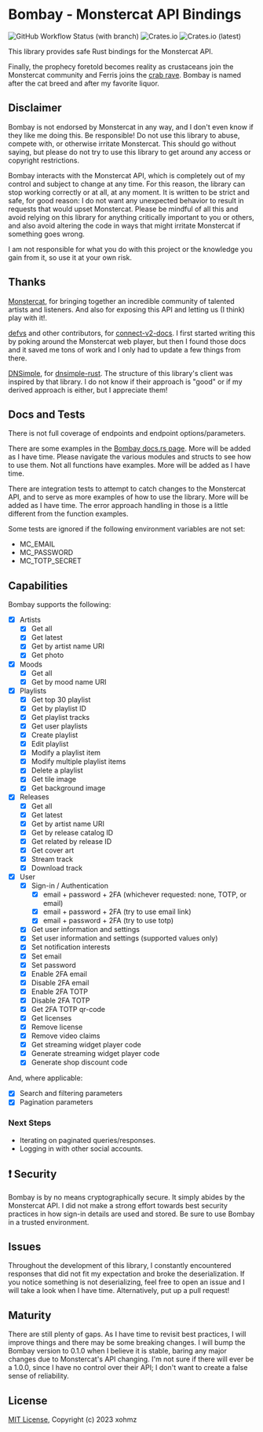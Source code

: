 # Bombay - Monstercat API Bindings

![GitHub Workflow Status (with branch)](https://img.shields.io/github/actions/workflow/status/xohmz/bombay/Rust?branch=main)
![Crates.io](https://img.shields.io/crates/v/bombay)
![Crates.io (latest)](https://img.shields.io/crates/dv/bombay)

This library provides safe Rust bindings for the Monstercat API.

Finally, the prophecy foretold becomes reality as crustaceans join the
Monstercat community and Ferris joins the [crab rave]. Bombay is named
after the cat breed and after my favorite liquor.

## Disclaimer

Bombay is not endorsed by Monstercat in any way, and I don't even
know if they like me doing this. Be responsible! Do not use this library
to abuse, compete with, or otherwise irritate Monstercat. This should go
without saying, but please do not try to use this library to get around
any access or copyright restrictions.

Bombay interacts with the Monstercat API, which is completely out
of my control and subject to change at any time. For this reason, the
library can stop working correctly or at all, at any moment. It is written
to be strict and safe, for good reason: I do not want any unexpected
behavior to result in requests that would upset Monstercat. Please be
mindful of all this and avoid relying on this library for anything
critically important to you or others, and also avoid altering the code in
ways that might irritate Monstercat if something goes wrong.

I am not responsible for what you do with this project or the knowledge
you gain from it, so use it at your own risk.

## Thanks

[Monstercat], for bringing together an incredible community of talented
artists and listeners. And also for exposing this API and letting us
(I think) play with it!.

[defvs] and other contributors, for [connect-v2-docs]. I first started
writing this by poking around the Monstercat web player, but then I found
those docs and it saved me tons of work and I only had to update a few things
from there.

[DNSimple], for [dnsimple-rust]. The structure of this library's client
was inspired by that library. I do not know if their approach is "good"
or if my derived approach is either, but I appreciate them!

## Docs and Tests

There is not full coverage of endpoints and endpoint options/parameters.

There are some examples in the [Bombay docs.rs page][docs]. More will be added
as I have time. Please navigate the various modules and structs to see how to
use them. Not all functions have examples. More will be added as I have time.

There are integration tests to attempt to catch changes to the Monstercat API,
and to serve as more examples of how to use the library.  More will be added as
I have time. The error approach handling in those is a little different from
the function examples.

Some tests are ignored if the following environment variables are not set:

* MC_EMAIL
* MC_PASSWORD
* MC_TOTP_SECRET

## Capabilities

Bombay supports the following:

* [x] Artists
  * [x] Get all
  * [x] Get latest
  * [x] Get by artist name URI
  * [x] Get photo
* [x] Moods
  * [x] Get all
  * [x] Get by mood name URI
* [x] Playlists
  * [x] Get top 30 playlist
  * [x] Get by playlist ID
  * [x] Get playlist tracks
  * [x] Get user playlists
  * [x] Create playlist
  * [x] Edit playlist
  * [x] Modify a playlist item
  * [x] Modify multiple playlist items
  * [x] Delete a playlist
  * [x] Get tile image
  * [x] Get background image
* [x] Releases
  * [x] Get all
  * [x] Get latest
  * [x] Get by artist name URI
  * [x] Get by release catalog ID
  * [x] Get related by release ID
  * [x] Get cover art
  * [x] Stream track
  * [x] Download track
* [x] User
  * [x] Sign-in / Authentication
    * [x] email + password + 2FA (whichever requested: none, TOTP, or email)
    * [x] email + password + 2FA (try to use email link)
    * [x] email + password + 2FA (try to use totp)
  * [x] Get user information and settings
  * [x] Set user information and settings (supported values only)
  * [x] Set notification interests
  * [x] Set email
  * [x] Set password
  * [x] Enable 2FA email
  * [x] Disable 2FA email
  * [x] Enable 2FA TOTP
  * [x] Disable 2FA TOTP
  * [x] Get 2FA TOTP qr-code
  * [x] Get licenses
  * [x] Remove license
  * [x] Remove video claims
  * [x] Get streaming widget player code
  * [x] Generate streaming widget player code
  * [x] Generate shop discount code

And, where applicable:

* [x] Search and filtering parameters
* [x] Pagination parameters

### Next Steps

* Iterating on paginated queries/responses.
* Logging in with other social accounts.

## ❗ Security

Bombay is by no means cryptographically secure. It simply abides by the
Monstercat API. I did not make a strong effort towards best security practices
in how sign-in details are used and stored. Be sure to use Bombay in a trusted
environment.

## Issues

Throughout the development of this library, I constantly encountered responses
that did not fit my expectation and broke the deserialization. If you notice
something is not deserializing, feel free to open an issue and I will take a
look when I have time. Alternatively, put up a pull request!

## Maturity

There are still plenty of gaps. As I have time to revisit best practices, I
will improve things and there may be some breaking changes. I will bump the
Bombay version to 0.1.0 when I believe it is stable, baring any major changes
due to Monstercat's API changing. I'm not sure if there will ever be a 1.0.0,
since I have no control over their API; I don't want to create a false sense
of reliability.

## License

[MIT License], Copyright (c) 2023 xohmz

[crab rave]: https://youtu.be/LDU_Txk06tM?t=30
[Monstercat]: https://www.monstercat.com/
[defvs]: https://github.com/defvs/
[connect-v2-docs]: https://github.com/defvs/connect-v2-docs/wiki
[DNSimple]: https://dnsimple.com/
[dnsimple-rust]: https://github.com/dnsimple/dnsimple-rust
[docs]: https://docs.rs/bombay/latest/bombay/
[MIT License]: http://opensource.org/licenses/MIT

